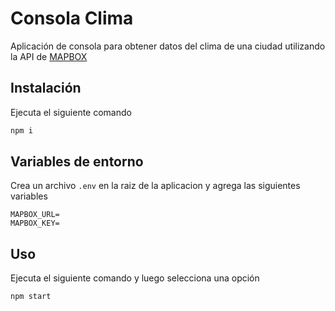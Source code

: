 # Consola Clima
Aplicación de consola para obtener datos del clima de una ciudad utilizando la API de [MAPBOX](https://www.mapbox.com)

## Instalación
Ejecuta el siguiente comando

```bash
npm i
```

## Variables de entorno
Crea un archivo `.env` en la raiz de la aplicacion y agrega las siguientes variables

```dosini
MAPBOX_URL=
MAPBOX_KEY=
```

## Uso
Ejecuta el siguiente comando y luego selecciona una opción
```bash
npm start
```
